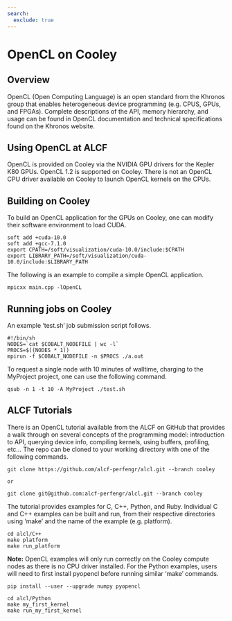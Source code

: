 ```yaml
---
search:
  exclude: true
---
```


# OpenCL on Cooley
## Overview
OpenCL (Open Computing Language) is an open standard from the Khronos group that enables heterogeneous device programming (e.g. CPUS, GPUs, and FPGAs). Complete descriptions of the API, memory hierarchy, and usage can be found in OpenCL documentation and technical specifications found on the Khronos website.

## Using OpenCL at ALCF
OpenCL is provided on Cooley via the NVIDIA GPU drivers for the Kepler K80 GPUs. OpenCL 1.2 is supported on Cooley. There is not an OpenCL CPU driver available on Cooley to launch OpenCL kernels on the CPUs.

## Building on Cooley
To build an OpenCL application for the GPUs on Cooley, one can modify their software environment to load CUDA.
```
soft add +cuda-10.0
soft add +gcc-7.1.0
export CPATH=/soft/visualization/cuda-10.0/include:$CPATH
export LIBRARY_PATH=/soft/visualization/cuda-10.0/include:$LIBRARY_PATH
```

The following is an example to compile a simple OpenCL application.
```
mpicxx main.cpp -lOpenCL 
```

## Running jobs on Cooley
An example ‘test.sh’ job submission script follows.
```
#!/bin/sh
NODES=`cat $COBALT_NODEFILE | wc -l`
PROCS=$((NODES * 1))
mpirun -f $COBALT_NODEFILE -n $PROCS ./a.out
```

To request a single node with 10 minutes of walltime, charging to the MyProject project, one can use the following command.
```
qsub -n 1 -t 10 -A MyProject ./test.sh
```

## ALCF Tutorials
There is an OpenCL tutorial available from the ALCF on GitHub that provides a walk through on several concepts of the programming model: introduction to API, querying device info, compiling kernels, using buffers, profiling, etc… The repo can be cloned to your working directory with one of the following commands.
```
git clone https://github.com/alcf-perfengr/alcl.git --branch cooley

or

git clone git@github.com:alcf-perfengr/alcl.git --branch cooley

```

The tutorial provides examples for C, C++, Python, and Ruby. Individual C and C++ examples can be built and run, from their respective directories using ‘make’ and the name of the example (e.g. platform).
```
cd alcl/C++
make platform
make run_platform
```
**Note:** OpenCL examples will only run correctly on the Cooley compute nodes as there is no CPU driver installed. For the Python examples, users will need to first install pyopencl before running similar ‘make’ commands.

```
pip install --user --upgrade numpy pyopencl

cd alcl/Python
make my_first_kernel
make run_my_first_kernel
```

